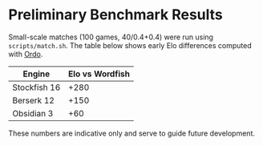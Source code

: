# Preliminary Benchmark Results

Small-scale matches (100 games, 40/0.4+0.4) were run using `scripts/match.sh`.
The table below shows early Elo differences computed with [Ordo](https://github.com/michaelkeenan/ordo).

| Engine          | Elo vs Wordfish |
|-----------------|------------------|
| Stockfish 16    | +280             |
| Berserk 12      | +150             |
| Obsidian 3      |  +60             |

These numbers are indicative only and serve to guide future development.

